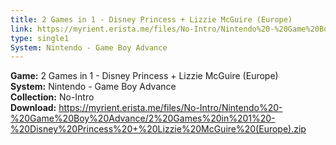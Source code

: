 ```yaml
---
title: 2 Games in 1 - Disney Princess + Lizzie McGuire (Europe)
link: https://myrient.erista.me/files/No-Intro/Nintendo%20-%20Game%20Boy%20Advance/2%20Games%20in%201%20-%20Disney%20Princess%20+%20Lizzie%20McGuire%20(Europe).zip
type: single1
System: Nintendo - Game Boy Advance
---
```

<b>Game:</b> 2 Games in 1 - Disney Princess + Lizzie McGuire (Europe)<br>
<b>System:</b> Nintendo - Game Boy Advance<br>
<b>Collection:</b> No-Intro<br>
<b>Download:</b> https://myrient.erista.me/files/No-Intro/Nintendo%20-%20Game%20Boy%20Advance/2%20Games%20in%201%20-%20Disney%20Princess%20+%20Lizzie%20McGuire%20(Europe).zip